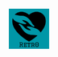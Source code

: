 <!-- Back to the Top Div -->
<div id="top"></div>
<br/>
<div align="center">
  <img src="app/src/main/res/drawable/app_icon.png" alt="logo" width"80" height="80" border-radius="50">
</div>
<!-- Heading -->
  <!-- Logo -->
  <!-- Title of the App -->
  <!-- Brief Description of the app -->

<!-- Table of Contents -->

<!-- About the Project -->
  <!-- Description of Problem Statement -->
  <!-- Our Solution to the Problem Statement -->
  <!-- Tech stack used -->
  
<!-- Getting Started -->

<!-- Features -->
  <!-- Implimented Features -->
  <!-- Future Expectations -->

<!-- Contribution -->
  <!-- Team Members with Email and GitHub Repos -->
  
<!-- Special Thanks to Avishkar -->
